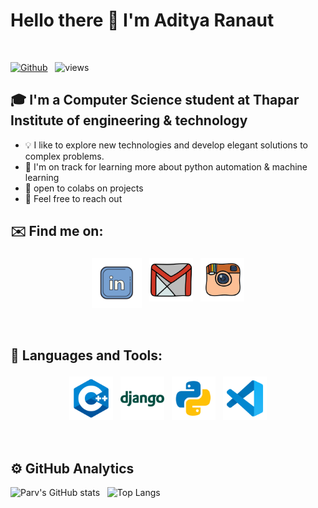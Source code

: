 # Hello there 👋 I'm Aditya Ranaut
<br />

[![Github](https://img.shields.io/github/followers/phoenix-aditya?label=Follow&style=social)](https://github.com/phoenix-aditya) &nbsp; ![views](https://komarev.com/ghpvc/?username=phoenix-aditya)

## 🎓 I'm a Computer Science student at Thapar Institute of engineering & technology

* 💡  I like to explore new technologies and develop elegant solutions to complex problems.
* 🌱  I'm on track for learning more about python automation & machine learning
* 👯  open to colabs on projects
* 💬  Feel free to reach out

## ✉️ Find me on:

<p align="center">
 <a href="https://www.linkedin.com/in/aditya-ranaut/"><img src="lld2.png" alt="LinkedIn" height="80" style="vertical-align:top; margin:4px"></a>
 <a href="mailto:ranout.aditya@gmail.com"> <img src="gmail.png" alt="" height="70" style="vertical-align:top; margin:4px"></a>
 <a href="https://instagram.com/aditya_ranaut"> <img src="insta.png" alt="Python" height="70" style="vertical-align:top; margin:4px"></a>
</p>

<br />

## 🧰 Languages and Tools:
<p align="center">
<img src="cpp.png" alt="CPP" height="70" style="vertical-align:top; margin:4px">
<img src="django.png" alt="Django" height="70" style="vertical-align:top; margin:4px">
<img src="py.png" alt="PYTHON" height="70" style="vertical-align:top; margin:4px">
<img src="vs.png" alt="Visual Studio" height="70" style="vertical-align:top; margin:4px">
</p>

<br />

## ⚙️  GitHub Analytics

![Parv's GitHub stats](https://github-readme-stats.vercel.app/api?username=phoenix-aditya&theme=dark&show_icons=true) &nbsp; ![Top Langs](https://github-readme-stats.vercel.app/api/top-langs/?username=phoenix-aditya&theme=dark)
